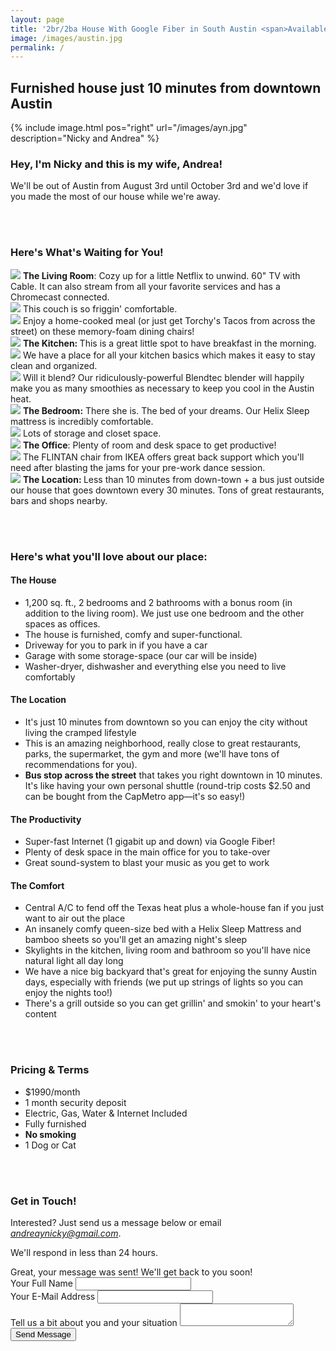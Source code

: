 ```yaml
---
layout: page
title: '2br/2ba House With Google Fiber in South Austin <span>Available August &amp; September, 2016</span>'
image: /images/austin.jpg
permalink: /
---
```


## Furnished house just 10 minutes from downtown Austin

{% include image.html pos="right" url="/images/ayn.jpg" description="Nicky and Andrea" %}

### Hey, I'm Nicky and this is my wife, Andrea!

We'll be out of Austin from August 3rd until October 3rd and we'd love if you made the most of our house while we're away.

<div class="clear"></div>

<a name="photos"></a>
<br><br>

### Here's What's Waiting for You!

<div class="img"><img src="/images/living_3.jpg"/>
    <span>
        <b>The Living Room</b>: Cozy up for a little Netflix to unwind. 60" TV with Cable. It can also stream from all your favorite services and has a Chromecast connected.
    </span>
</div>
<div class="img"><img src="/images/living_2.jpg"/>
    <span>This couch is so friggin' comfortable.</span>
</div>
<div class="img"><img src="/images/dining_1.jpg"/>
    <span>Enjoy a home-cooked meal (or just get Torchy's Tacos from across the street) on these memory-foam dining chairs!</span>
</div>
<div class="img"><img src="/images/kitchen_1.jpg"/>
    <span><b>The Kitchen: </b> This is a great little spot to have breakfast in the morning.</span>
</div>
<div class="img"><img src="/images/kitchen_2.jpg"/>
<span>We have a place for all your kitchen basics which makes it easy to stay clean and organized.</span>
</div>
<div class="img"><img src="/images/kitchen_3.jpg"/>
<span>Will it blend? Our ridiculously-powerful Blendtec blender will happily make you as many smoothies as necessary to keep you cool in the Austin heat.
</span>
</div>
<div class="img"><img src="/images/bedroom_1.jpg"/>
<span><b>The Bedroom:</b> There she is. The bed of your dreams. Our Helix Sleep mattress is incredibly comfortable.</span>
</div>
<div class="img"><img src="/images/bedroom_2.jpg"/><span>
    Lots of storage and closet space.
</span>
</div>
<div class="img"><img src="/images/office_1.jpg"/>
    <span>
        <b>The Office</b>: Plenty of room and desk space to get productive!
    </span>
</div>
<div class="img"><img src="/images/office_2.jpg"/>
<span>
    The FLINTAN chair from IKEA offers great back support which you'll need after blasting the jams for your pre-work dance session.
</span>
</div>
<div class="img"><img src="/images/map.png"/>
<span>
    <b>The Location: </b> Less than 10 minutes from down-town + a bus just outside our house that goes downtown every 30 minutes. Tons of great restaurants, bars and shops nearby.
</span>
</div>

<a name="features"></a>
<br><br>

### Here's what you'll love about our place:

#### The House
- 1,200 sq. ft., 2 bedrooms and 2 bathrooms with a bonus room (in addition to the living room). We just use one bedroom and the other spaces as offices.
- The house is furnished, comfy and super-functional.
- Driveway for you to park in if you have a car
- Garage with some storage-space (our car will be inside)
- Washer-dryer, dishwasher and everything else you need to live comfortably

#### The Location
- It's just 10 minutes from downtown so you can enjoy the city without living the cramped lifestyle
- This is an amazing neighborhood, really close to great restaurants, parks, the supermarket, the gym and more (we'll have tons of recommendations for you).
- **Bus stop across the street** that takes you right downtown in 10 minutes. It's like having your own personal shuttle (round-trip costs $2.50 and can be bought from the CapMetro app—it's so easy!)

#### The Productivity

- Super-fast Internet (1 gigabit up and down) via Google Fiber! 
- Plenty of desk space in the main office for you to take-over
- Great sound-system to blast your music as you get to work

#### The Comfort
- Central A/C to fend off the Texas heat plus a whole-house fan if you just want to air out the place
- An insanely comfy queen-size bed with a Helix Sleep Mattress and bamboo sheets so you'll get an amazing night's sleep
- Skylights in the kitchen, living room and bathroom so you'll have nice natural light all day long
- We have a nice big backyard that's great for enjoying the sunny Austin days, especially with friends (we put up strings of lights so you can enjoy the nights too!)
- There's a grill outside so you can get grillin' and smokin' to your heart's content


<a name="terms"></a>
<br><br>

### Pricing & Terms

- $1990/month
- 1 month security deposit
- Electric, Gas, Water & Internet Included
- Fully furnished
- **No smoking**
- 1 Dog or Cat

<a name="contact"></a>
<br><br>

### Get in Touch!

Interested? Just send us a message below or email *andreaynicky@gmail.com*.

We'll respond in less than 24 hours.

<div id="contact-success">
    Great, your message was sent! We'll get back to you soon!
</div>
<form id="contact" action="#" method="post">
    <div class="form-section">
        <label>Your Full Name</label>
        <input type="text" name="name"/>
    </div>
    <div class="form-section">
        <label>Your E-Mail Address</label>
        <input type="text" name="email"/>
    </div>
    <div class="form-section">
        <label>Tell us a bit about you and your situation</label>
        <textarea name="message"></textarea>
    </div>
    <div class="form-section">
        <input type="submit" value="Send Message"/>
    </div>
</form>